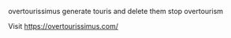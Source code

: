 overtourissimus
generate touris and delete them
stop overtourism

Visit https://overtourissimus.com/
